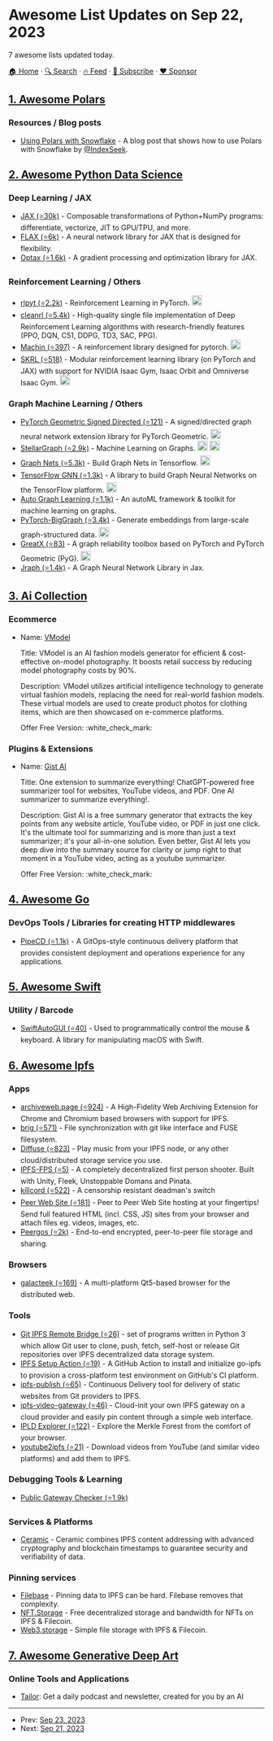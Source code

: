 # Awesome List Updates on Sep 22, 2023

7 awesome lists updated today.

[🏠 Home](/README.md) · [🔍 Search](https://www.trackawesomelist.com/search/) · [🔥 Feed](https://www.trackawesomelist.com/rss.xml) · [📮 Subscribe](https://trackawesomelist.us17.list-manage.com/subscribe?u=d2f0117aa829c83a63ec63c2f&id=36a103854c) · [❤️  Sponsor](https://github.com/sponsors/theowenyoung)



## [1. Awesome Polars](/content/ddotta/awesome-polars/README.md)

### Resources / Blog posts

*   [Using Polars with Snowflake](https://medium.com/snowflake/using-polars-with-snowflake-cbdd49b0ca6b) - A blog post that shows how to use Polars with Snowflake by [@IndexSeek](https://github.com/IndexSeek).

## [2. Awesome Python Data Science](/content/krzjoa/awesome-python-data-science/README.md)

### Deep Learning / JAX

*   [JAX (⭐30k)](https://github.com/google/jax) - Composable transformations of Python+NumPy programs: differentiate, vectorize, JIT to GPU/TPU, and more.
*   [FLAX (⭐6k)](https://github.com/google/flax) - A neural network library for JAX that is designed for flexibility.
*   [Optax (⭐1.6k)](https://github.com/google-deepmind/optax) - A gradient processing and optimization library for JAX.

### Reinforcement Learning / Others

*   [rlpyt (⭐2.2k)](https://github.com/astooke/rlpyt) - Reinforcement Learning in PyTorch. <img height="20" src="https://github.com/krzjoa/awesome-python-data-science/raw/master/img/pytorch_big2.png" alt="PyTorch based/compatible">
*   [cleanrl (⭐5.4k)](https://github.com/vwxyzjn/cleanrl) - High-quality single file implementation of Deep Reinforcement Learning algorithms with research-friendly features (PPO, DQN, C51, DDPG, TD3, SAC, PPG).
*   [Machin (⭐397)](https://github.com/iffiX/machin) -  A reinforcement library designed for pytorch. <img height="20" src="https://github.com/krzjoa/awesome-python-data-science/raw/master/img/pytorch_big2.png" alt="PyTorch based/compatible">
*   [SKRL (⭐518)](https://github.com/Toni-SM/skrl) - Modular reinforcement learning library (on PyTorch and JAX) with support for NVIDIA Isaac Gym, Isaac Orbit and Omniverse Isaac Gym. <img height="20" src="https://github.com/krzjoa/awesome-python-data-science/raw/master/img/pytorch_big2.png" alt="PyTorch based/compatible">

### Graph Machine Learning / Others

*   [PyTorch Geometric Signed Directed (⭐121)](https://github.com/SherylHYX/pytorch_geometric_signed_directed) -  A signed/directed graph neural network extension library for PyTorch Geometric. <img height="20" src="https://github.com/krzjoa/awesome-python-data-science/raw/master/img/pytorch_big2.png" alt="PyTorch based/compatible">
*   [StellarGraph (⭐2.9k)](https://github.com/stellargraph/stellargraph) - Machine Learning on Graphs. <img height="20" src="https://github.com/krzjoa/awesome-python-data-science/raw/master/img/tf_big2.png" alt="TensorFlow">  <img height="20" src="https://github.com/krzjoa/awesome-python-data-science/raw/master/img/keras_big.png" alt="Keras compatible">
*   [Graph Nets (⭐5.3k)](https://github.com/google-deepmind/graph_nets) - Build Graph Nets in Tensorflow. <img height="20" src="https://github.com/krzjoa/awesome-python-data-science/raw/master/img/tf_big2.png" alt="TensorFlow">
*   [TensorFlow GNN (⭐1.3k)](https://github.com/tensorflow/gnn) - A library to build Graph Neural Networks on the TensorFlow platform. <img height="20" src="https://github.com/krzjoa/awesome-python-data-science/raw/master/img/tf_big2.png" alt="TensorFlow">
*   [Auto Graph Learning (⭐1.1k)](https://github.com/THUMNLab/AutoGL) - An autoML framework & toolkit for machine learning on graphs.
*   [PyTorch-BigGraph (⭐3.4k)](https://github.com/facebookresearch/PyTorch-BigGraph) - Generate embeddings from large-scale graph-structured data. <img height="20" src="https://github.com/krzjoa/awesome-python-data-science/raw/master/img/pytorch_big2.png" alt="PyTorch based/compatible">
*   [GreatX (⭐83)](https://github.com/EdisonLeeeee/GreatX) - A graph reliability toolbox based on PyTorch and PyTorch Geometric (PyG). <img height="20" src="https://github.com/krzjoa/awesome-python-data-science/raw/master/img/pytorch_big2.png" alt="PyTorch based/compatible">
*   [Jraph (⭐1.4k)](https://github.com/google-deepmind/jraph) - A Graph Neural Network Library in Jax.

## [3. Ai Collection](/content/ai-collection/ai-collection/README.md)

### Ecommerce

- Name: [VModel](https://www.thataicollection.com/redirect/vmodel?utm_source=aicollection\&utm_medium=github\&utm_campaign=aicollection)

  Title: VModel is an AI fashion models generator for efficient & cost-effective on-model photography. It boosts retail success by reducing model photography costs by 90%.

  Description: VModel utilizes artificial intelligence technology to generate virtual fashion models, replacing the need for real-world fashion models. These virtual models are used to create product photos for clothing items, which are then showcased on e-commerce platforms.

  Offer Free Version: :white\_check\_mark:



### Plugins & Extensions

- Name: [Gist AI](https://www.thataicollection.com/redirect/gist-ai?utm_source=aicollection\&utm_medium=github\&utm_campaign=aicollection)

  Title: One extension to summarize everything!  ChatGPT-powered free summarizer tool for websites, YouTube videos, and PDF. One AI summarizer to summarize everything!.

  Description: Gist AI is a free summary generator that extracts the key points from any website article, YouTube video, or PDF in just one click. It's the ultimate tool for summarizing and is more than just a text summarizer; it's your all-in-one solution.  Even better, Gist AI lets you deep dive into the summary source for clarity or jump right to that moment in a YouTube video, acting as a youtube summarizer.

  Offer Free Version: :white\_check\_mark:



## [4. Awesome Go](/content/avelino/awesome-go/README.md)

### DevOps Tools / Libraries for creating HTTP middlewares

*   [PipeCD (⭐1.1k)](https://github.com/pipe-cd/pipecd) - A GitOps-style continuous delivery platform that provides consistent deployment and operations experience for any applications.

## [5. Awesome Swift](/content/matteocrippa/awesome-swift/README.md)

### Utility / Barcode

*   [SwiftAutoGUI (⭐40)](https://github.com/NakaokaRei/SwiftAutoGUI) - Used to programmatically control the mouse & keyboard. A library for manipulating macOS with Swift.

## [6. Awesome Ipfs](/content/ipfs/awesome-ipfs/README.md)

### Apps

*   [archiveweb.page (⭐924)](https://github.com/webrecorder/archiveweb.page) - A High-Fidelity Web Archiving Extension for Chrome and Chromium based browsers with support for IPFS.
*   [brig (⭐571)](https://github.com/sahib/brig) - File synchronization with git like interface and FUSE filesystem.
*   [Diffuse (⭐823)](https://github.com/icidasset/diffuse) - Play music from your IPFS node, or any other cloud/distributed storage service you use.
*   [IPFS-FPS (⭐5)](https://github.com/underscoredLabs/webgl-ipfs-fps) - A completely decentralized first person shooter. Built with Unity, Fleek, Unstoppable Domans and Pinata.
*   [killcord (⭐522)](https://github.com/nomasters/killcord) - A censorship resistant deadman's switch
*   [Peer Web Site (⭐181)](https://github.com/Weedshaker/PeerWebSite) - Peer to Peer Web Site hosting at your fingertips! Send full featured HTML (incl. CSS, JS) sites from your browser and attach files eg. videos, images, etc.
*   [Peergos (⭐2k)](https://github.com/Peergos/Peergos) - End-to-end encrypted, peer-to-peer file storage and sharing.

### Browsers

*   [galacteek (⭐169)](https://github.com/pinnaculum/galacteek) - A multi-platform Qt5-based browser for the distributed web.

### Tools

*   [Git IPFS Remote Bridge (⭐26)](https://github.com/ElettraSciComp/Git-IPFS-Remote-Bridge) - set of programs written in Python 3 which allow Git user to clone, push, fetch, self-host or release Git repositories over IPFS decentralized data storage system.
*   [IPFS Setup Action (⭐19)](https://github.com/ibnesayeed/setup-ipfs) - A GitHub Action to install and initialize go-ipfs to provision a cross-platform test environment on GitHub's CI platform.
*   [ipfs-publish (⭐65)](https://github.com/auhau/ipfs-publish/) - Continuous Delivery tool for delivery of static websites from Git providers to IPFS.
*   [ipfs-video-gateway (⭐46)](https://github.com/bneijt/ipfs-video-gateway) - Cloud-init your own IPFS gateway on a cloud provider and easily pin content through a simple web interface.
*   [IPLD Explorer (⭐122)](https://github.com/ipfs-shipyard/ipld-explorer) - Explore the Merkle Forest from the comfort of your browser.
*   [youtube2ipfs (⭐21)](https://github.com/dokterbob/youtube2ipfs) - Download videos from YouTube (and similar video platforms) and add them to IPFS.

### Debugging Tools & Learning

*   [Public Gateway Checker (⭐1.9k)](https://github.com/ipfs/public-gateway-checker)

### Services & Platforms

*   [Ceramic](https://ceramic.network/) - Ceramic combines IPFS content addressing with advanced cryptography and blockchain timestamps to guarantee security and verifiability of data.

### Pinning services

*   [Filebase](https://filebase.com/) - Pinning data to IPFS can be hard. Filebase removes that complexity.
*   [NFT.Storage](https://nft.storage/) - Free decentralized storage and bandwidth for NFTs on IPFS & Filecoin.
*   [Web3.storage](https://web3.storage/) - Simple file storage with IPFS & Filecoin.

## [7. Awesome Generative Deep Art](/content/filipecalegario/awesome-generative-deep-art/README.md)

### Online Tools and Applications

*   [Tailor](https://www.usetailor.com): Get a daily podcast and newsletter, created for you by an AI

---

- Prev: [Sep 23, 2023](/content/2023/09/23/README.md)
- Next: [Sep 21, 2023](/content/2023/09/21/README.md)